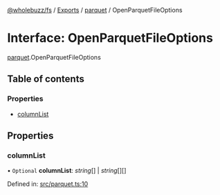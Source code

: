 [@wholebuzz/fs](../README.md) / [Exports](../modules.md) / [parquet](../modules/parquet.md) / OpenParquetFileOptions

# Interface: OpenParquetFileOptions

[parquet](../modules/parquet.md).OpenParquetFileOptions

## Table of contents

### Properties

- [columnList](parquet.openparquetfileoptions.md#columnlist)

## Properties

### columnList

• `Optional` **columnList**: *string*[] \| *string*[][]

Defined in: [src/parquet.ts:10](https://github.com/wholebuzz/fs/blob/master/src/parquet.ts#L10)
